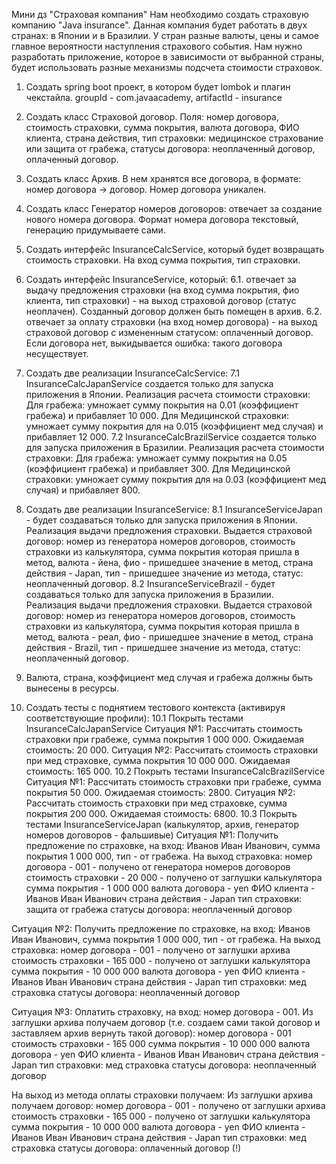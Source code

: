 Мини дз "Страховая компания"
Нам необходимо создать страховую компанию "Java insurance".
Данная компания будет работать в двух странах: в Японии и в Бразилии.
У стран разные валюты, цены и самое главное вероятности наступления страхового события.
Нам нужно разработать приложение, которое в зависимости от выбранной страны, будет использовать разные механизмы подсчета стоимости страховок.

1. Создать spring boot проект, в котором будет lombok и плагин чекстайла. groupId - com.javaacademy, artifactId - insurance
2. Создать класс Страховой договор. Поля: номер договора, стоимость страховки, сумма покрытия, валюта договора, ФИО клиента, страна действия, тип страховки: медицинское страхование или защита от грабежа, статусы договора:  неоплаченный договор, оплаченный договор.
3. Создать класс Архив. В нем хранятся все договора, в формате: номер договора -> договор. Номер договора уникален.
4. Создать класс Генератор номеров договоров: отвечает за создание нового номера договора. Формат номера договора текстовый, генерацию придумываете сами.
5. Создать интерфейс InsuranceCalcService, который будет возвращать стоимость страховки. На вход сумма покрытия, тип страховки.
6. Создать интерфейс InsuranceService, который:
   6.1. отвечает за выдачу предложения страховки (на вход сумма покрытия, фио клиента, тип страховки) - на выход страховой договор (статус неоплачен). Созданный договор должен быть помещен в архив.
   6.2. отвечает за оплату страховки (на вход номер договора) - на выход страховой договор с измененным статусом: оплаченный договор. Если договора нет, выкидывается ошибка: такого договора несуществует.

7. Создать две реализации InsuranceCalcService:
   7.1 InsuranceCalcJapanService создается только для запуска приложения в Японии.
   Реализация расчета стоимости страховки:
   Для грабежа: умножает сумму покрытия на 0.01 (коэффициент грабежа) и прибавляет 10 000.
   Для Медицинской страховки: умножает сумму покрытия для на 0.015 (коэффициент мед случая) и прибавляет 12 000.
   7.2 InsuranceCalcBrazilService создается только для запуска приложения в Бразилии.
   Реализация расчета стоимости страховки:
   Для грабежа: умножает сумму покрытия на 0.05 (коэффициент грабежа) и прибавляет 300.
   Для Медицинской страховки: умножает сумму покрытия для на 0.03 (коэффициент мед случая) и прибавляет 800.

8.   Создать две реализации InsuranceService:
     8.1 InsuranceServiceJapan - будет создаваться только для запуска приложения в Японии.
     Реализация выдачи предложения страховки. Выдается страховой договор: номер из генератора номеров договоров, стоимость страховки из калькулятора, сумма покрытия которая пришла в метод, валюта - йена, фио - пришедшее значение в метод, страна действия - Japan, тип - пришедшее значение из метода, статус: неоплаченный договор.
     8.2 InsuranceServiceBrazil - будет создаваться только для запуска приложения в Бразилии.
     Реализация выдачи предложения страховки. Выдается страховой договор: номер из генератора номеров договоров, стоимость страховки из калькулятора, сумма покрытия которая пришла в метод, валюта - реал, фио - пришедшее значение в метод, страна действия - Brazil, тип - пришедшее значение из метода, статус: неоплаченный договор.

9. Валюта, страна, коэффициент мед случая и грабежа должны быть вынесены в ресурсы.

10. Создать тесты с поднятием тестового контекста (активируя соответствующие профили):
    10.1 Покрыть тестами InsuranceCalcJapanServicе
    Ситуация №1: Рассчитать стоимость страховки при грабеже, сумма покрытия 1 000 000. Ожидаемая стоимость: 20 000.
    Ситуация №2: Рассчитать стоимость страховки при мед страховке, сумма покрытия 10 000 000. Ожидаемая стоимость: 165 000.
    10.2 Покрыть тестами InsuranceCalcBrazilService
    Ситуация №1: Рассчитать стоимость страховки при грабеже, сумма покрытия 50 000. Ожидаемая стоимость: 2800.
    Ситуация №2: Рассчитать стоимость страховки при мед страховке, сумма покрытия 200 000. Ожидаемая стоимость: 6800.
    10.3 Покрыть тестами InsuranceServiceJapan (калькулятор, архив, генератор номеров договоров - фальшивые)
    Ситуация №1: Получить предложение по страховке, на вход: Иванов Иван Иванович, сумма покрытия 1 000 000, тип - от грабежа.
    На выход страховка:
    номер договора - 001 - получено от генератора номеров договоров
    стоимость страховки - 20 000  - получено от заглушки калькулятора
    сумма покрытия - 1 000 000
    валюта договора - yen
    ФИО клиента - Иванов Иван Иванович
    страна действия - Japan
    тип страховки: защита от грабежа
    статусы договора:  неоплаченный договор

Ситуация №2: Получить предложение по страховке, на вход: Иванов Иван Иванович, сумма покрытия 1 000 000, тип - от грабежа.
На выход страховка:
номер договора - 001 - получено от заглушки архива
стоимость страховки - 165 000  - получено от заглушки калькулятора
сумма покрытия - 10 000 000
валюта договора - yen
ФИО клиента - Иванов Иван Иванович
страна действия - Japan
тип страховки: мед страховка
статусы договора:  неоплаченный договор

Ситуация №3: Оплатить страховку, на вход: номер договора - 001.
Из заглушки архива получаем договор (т.е. создаем сами такой договор и заставляем архив вернуть такой договор):
номер договора - 001
стоимость страховки - 165 000
сумма покрытия - 10 000 000
валюта договора - yen
ФИО клиента - Иванов Иван Иванович
страна действия - Japan
тип страховки: мед страховка
статусы договора:  неоплаченный договор

На выход из метода оплаты страховки получаем:
Из заглушки архива получаем договор:
номер договора - 001 - получено от заглушки архива
стоимость страховки - 165 000  - получено от заглушки калькулятора
сумма покрытия - 10 000 000
валюта договора - yen
ФИО клиента - Иванов Иван Иванович
страна действия - Japan
тип страховки: мед страховка
статусы договора:  оплаченный договор (!)